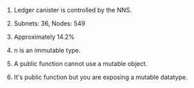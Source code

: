 1. Ledger canister is controlled by the NNS.

2. Subnets: 36, Nodes: 549

3. Approximately 14.2%

4. n is an immutable type.

5. A public function cannot use a mutable object.

6. It's public function but you are exposing a mutable datatype.

